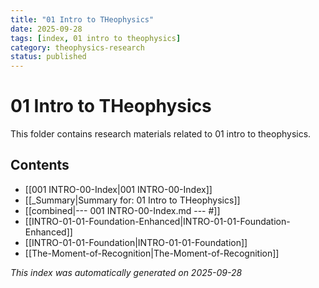 ```yaml
---
title: "01 Intro to THeophysics"
date: 2025-09-28
tags: [index, 01 intro to theophysics]
category: theophysics-research
status: published
---
```


# 01 Intro to THeophysics

This folder contains research materials related to 01 intro to theophysics.

## Contents

- [[001 INTRO-00-Index|001 INTRO-00-Index]]
- [[_Summary|Summary for: 01 Intro to THeophysics]]
- [[combined|--- 001 INTRO-00-Index.md --- #]]
- [[INTRO-01-01-Foundation-Enhanced|INTRO-01-01-Foundation-Enhanced]]
- [[INTRO-01-01-Foundation|INTRO-01-01-Foundation]]
- [[The-Moment-of-Recognition|The-Moment-of-Recognition]]

*This index was automatically generated on 2025-09-28*